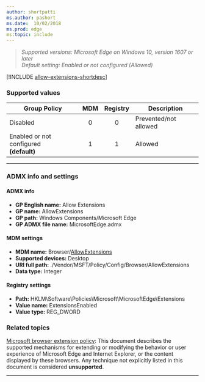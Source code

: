 ```yaml
---
author: shortpatti
ms.author: pashort
ms.date:  10/02/2018
ms.prod: edge
ms:topic: include
---
```


<!-- ## Allow Extensions -->
>*Supported versions: Microsoft Edge on Windows 10, version 1607 or later*<br>
>*Default setting:  Enabled or not configured (Allowed)*

[!INCLUDE [allow-extensions-shortdesc](../shortdesc/allow-extensions-shortdesc.md)]

### Supported values

|Group Policy  |MDM |Registry |Description |
|---|:---:|:---:|---|
|Disabled |0 |0 |Prevented/not allowed | 
|Enabled or not configured<br>**(default)** |1 |1 |Allowed | 
---

### ADMX info and settings

#### ADMX info
- **GP English name:** Allow Extensions
- **GP name:** AllowExtensions 
- **GP path:** Windows Components/Microsoft Edge
- **GP ADMX file name:** MicrosoftEdge.admx

#### MDM settings
- **MDM name:** Browser/[AllowExtensions](https://docs.microsoft.com/en-us/windows/client-management/mdm/policy-csp-browser#browser-allowextensions)
- **Supported devices:** Desktop
- **URI full path:** ./Vendor/MSFT/Policy/Config/Browser/AllowExtensions 
- **Data type:** Integer

#### Registry settings
- **Path:** HKLM\\Software\\Policies\\Microsoft\\MicrosoftEdge\\Extensions
- **Value name:** ExtensionsEnabled
- **Value type:** REG_DWORD

### Related topics

[Microsoft browser extension policy](https://docs.microsoft.com/en-us/legal/windows/agreements/microsoft-browser-extension-policy):
This document describes the supported mechanisms for extending or modifying the behavior or user experience of Microsoft Edge and Internet Explorer, or the content displayed by these browsers. Any technique not explicitly listed in this document is considered **unsupported**.

<hr>